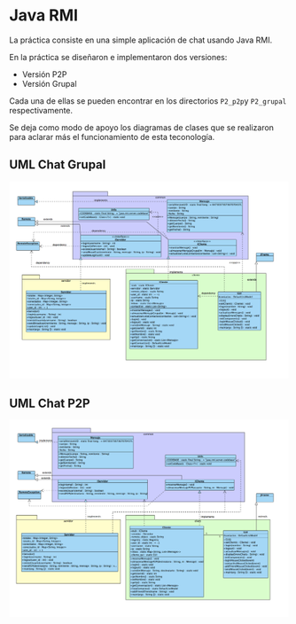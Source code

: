 Java RMI
===================

La práctica consiste en una simple aplicación de chat usando Java RMI.

En la práctica se diseñaron e implementaron dos versiones:

- Versión P2P
- Versión Grupal

Cada una de ellas se pueden encontrar en los directorios `P2_p2p`y `P2_grupal` respectivamente.

Se deja como modo de apoyo los diagramas de clases que se realizaron para aclarar más el funcionamiento de esta teconología.

## UML Chat Grupal

![uml1](./diagramas/uml_grupal.png)

## UML Chat P2P
![uml2](./diagramas/uml_p2p.png)
